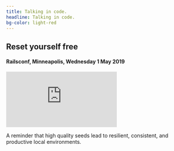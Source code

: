 ```yaml
---
title: Talking in code.
headline: Talking in code.
bg-color: light-red
---
```


## Reset yourself free
#### Railsconf, Minneapolis, Wednesday 1 May 2019

<div class='embed-container'>
  <iframe src='https://www.youtube.com/embed/8QvoCpRxbzI' frameborder='0' allowfullscreen></iframe>
</div>

A reminder that high quality seeds lead to resilient, consistent, and productive local environments.
